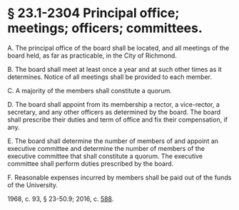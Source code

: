 # § 23.1-2304 Principal office; meetings; officers; committees.

<p>A. The principal office of the board shall be located, and all meetings of the board held, as far as practicable, in the City of Richmond.</p><p>B. The board shall meet at least once a year and at such other times as it determines. Notice of all meetings shall be provided to each member.</p><p>C. A majority of the members shall constitute a quorum.</p><p>D. The board shall appoint from its membership a rector, a vice-rector, a secretary, and any other officers as determined by the board. The board shall prescribe their duties and term of office and fix their compensation, if any.</p><p>E. The board shall determine the number of members of and appoint an executive committee and determine the number of members of the executive committee that shall constitute a quorum. The executive committee shall perform duties prescribed by the board.</p><p>F. Reasonable expenses incurred by members shall be paid out of the funds of the University.</p><p>1968, c. 93, § 23-50.9; 2016, c. <a href='http://lis.virginia.gov/cgi-bin/legp604.exe?161+ful+CHAP0588'>588</a>.</p>